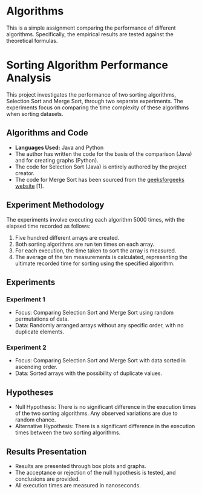 # Algorithms
This is a simple assignment comparing the performance of different algorithms. Specifically, the empirical results are tested against the theoretical formulas. 

# Sorting Algorithm Performance Analysis

This project investigates the performance of two sorting algorithms, Selection Sort and Merge Sort, through two separate experiments. The experiments focus on comparing the time complexity of these algorithms when sorting datasets.

## Algorithms and Code

- **Languages Used:** Java and Python
- The author has written the code for the basis of the comparison (Java) and for creating graphs (Python).
- The code for Selection Sort (Java) is entirely authored by the project creator.
- The code for Merge Sort has been sourced from the [geeksforgeeks website](https://www.geeksforgeeks.org/merge-sort/) [1].

## Experiment Methodology

The experiments involve executing each algorithm 5000 times, with the elapsed time recorded as follows:

1. Five hundred different arrays are created.
2. Both sorting algorithms are run ten times on each array.
3. For each execution, the time taken to sort the array is measured.
4. The average of the ten measurements is calculated, representing the ultimate recorded time for sorting using the specified algorithm.

## Experiments

### Experiment 1

- Focus: Comparing Selection Sort and Merge Sort using random permutations of data.
- Data: Randomly arranged arrays without any specific order, with no duplicate elements.

### Experiment 2

- Focus: Comparing Selection Sort and Merge Sort with data sorted in ascending order.
- Data: Sorted arrays with the possibility of duplicate values.

## Hypotheses

- Null Hypothesis: There is no significant difference in the execution times of the two sorting algorithms. Any observed variations are due to random chance.
- Alternative Hypothesis: There is a significant difference in the execution times between the two sorting algorithms.

## Results Presentation

- Results are presented through box plots and graphs.
- The acceptance or rejection of the null hypothesis is tested, and conclusions are provided.
- All execution times are measured in nanoseconds.
